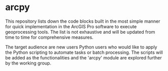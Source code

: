 # arcpy
This repository lists down the code blocks built in the most simple manner for quick implementation in the ArcGIS Pro software to execute geoprocessing tools. The list is not exhaustive and will be updated from time to time for comprehensive measures. 

The target audience are new users Python users who would like to apply the Python scripting to automate tasks or batch processing. The scripts will be added as the functionalities and the 'arcpy' module are explored further by the working group. 
